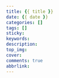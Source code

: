 ```yaml
---
title: {{ title }}
date: {{ date }}
categories: []
tags: []
sticky:
keywords:
description:
top_img:
cover:
comments: true
abbrlink:
---
```


